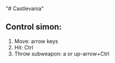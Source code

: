 "# Castlevania" 

## Control simon:
1. Move: arrow keys
2. Hit: Ctrl
3. Throw subweapon: a or up-arrow+Ctrl
